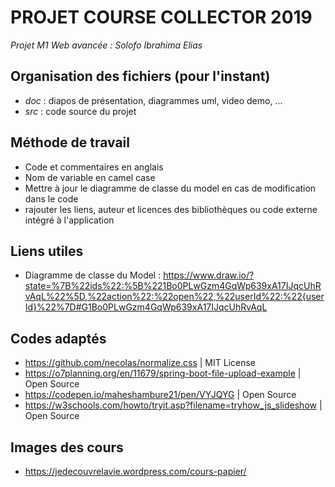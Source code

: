 # PROJET COURSE COLLECTOR 2019
_Projet M1 Web avancée : Solofo Ibrahima Elias_

## Organisation des fichiers (pour l'instant)
  - _doc_ : diapos de présentation, diagrammes uml, video demo, ...
  - _src_ : code source du projet

## Méthode de travail 
 - Code et commentaires en anglais
 - Nom de variable en camel case
 - Mettre à jour le diagramme de classe du model en cas de modification dans le code
 - rajouter les liens, auteur et licences des bibliothèques ou code externe intégré à l'application

## Liens utiles
 - Diagramme de classe du Model : https://www.draw.io/?state=%7B%22ids%22:%5B%221Bo0PLwGzm4GqWp639xA17IJqcUhRvAqL%22%5D,%22action%22:%22open%22,%22userId%22:%22{userId}%22%7D#G1Bo0PLwGzm4GqWp639xA17IJqcUhRvAqL

## Codes adaptés
 - https://github.com/necolas/normalize.css | MIT License
 - https://o7planning.org/en/11679/spring-boot-file-upload-example | Open Source
 - https://codepen.io/maheshambure21/pen/VYJQYG | Open Source
 - https://w3schools.com/howto/tryit.asp?filename=tryhow_js_slideshow  | Open Source

## Images des cours
 - https://jedecouvrelavie.wordpress.com/cours-papier/
